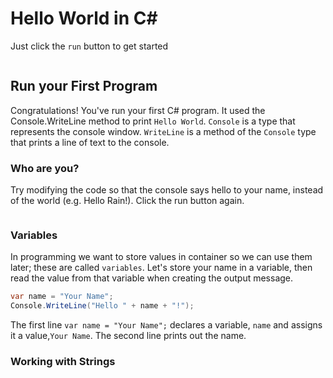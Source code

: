 # Hello World in C#
Just click the `run` button to get started
``` cs --source-file .\csharp_tutorial\Program.cs --project .\csharp_tutorial\csharp_tutorial.csproj --region Helloworld
```
## Run your First Program
Congratulations! You've run your first C# program. It used the Console.WriteLine method to print `Hello World`. `Console` is a type that represents the console window. `WriteLine` is a method of the `Console` type that prints a line of text to the console. 

### Who are you? 
Try modifying the code so that the console says hello to your name, instead of the world (e.g. Hello Rain!). Click the run button again.
``` cs --source-file .\newtest\Program.cs --project .\newtest\newtest.csproj --region test
```
### Variables
In programming we want to store values in container so we can use them later; these are called `variables`. 
Let's store your name in a variable, then read the value from that variable when creating the output message. 
``` cs --source-file .\csharp_tutorial\Program.cs --project .\csharp_tutorial\csharp_tutorial.csproj --region run1
var name = "Your Name";
Console.WriteLine("Hello " + name + "!");
```
The first line `var name = "Your Name";` declares a variable, `name` and assigns it a value,`Your Name`. The second line prints out the name.

### Working with Strings 